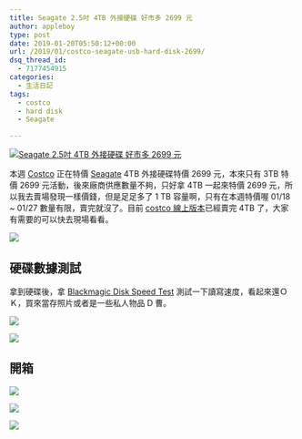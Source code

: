 ```yaml
---
title: Seagate 2.5吋 4TB 外接硬碟 好市多 2699 元
author: appleboy
type: post
date: 2019-01-20T05:50:12+00:00
url: /2019/01/costco-seagate-usb-hard-disk-2699/
dsq_thread_id:
  - 7177454915
categories:
  - 生活日記
tags:
  - costco
  - hard disk
  - Seagate

---
```

[![Seagate 2.5吋 4TB 外接硬碟 好市多 2699 元][1]][1]

本週 [Costco][2] 正在特價 [Seagate][3] 4TB 外接硬碟特價 2699 元，本來只有 3TB 特價 2699 元活動，後來廠商供應數量不夠，只好拿 4TB 一起來特價 2699 元，所以我去賣場發現一樣價錢，但是足足多了 1 TB 容量啊，只有在本週特價喔 01/18 ~ 01/27 數量有限，賣完就沒了。目前 [costco 線上版本][4]已經賣完 4TB 了，大家有需要的可以快去現場看看。

[![][5]][5]

<!--more-->

## 硬碟數據測試

拿到硬碟後，拿 [Blackmagic Disk Speed Test][6] 測試一下讀寫速度，看起來還ＯＫ，買來當存照片或者是一些私人物品 D 曹。

[![][7]][7]

[![][8]][8]

## 開箱

[![][9]][9]

[![][10]][10]

[![][11]][11]

 [1]: https://lh3.googleusercontent.com/cIef9ELcqruDTCeCpZ5TOgmLhfocUgbNXF_miVkMF10PtnCGHDSWLpZEwSZHZUCb_Wlwhj2ksKdYFPqTlKtQByWU9Re0JEM21HVLRRM0SmWDDhzYEiK3LBGa8Kmq1T0_G6uw7NDNrHM=w1920-h1080
 [2]: https://www.costco.com.tw/ "Costco"
 [3]: https://www.seagate.com/ "Seagate"
 [4]: https://www.costco.com.tw/Computers/Hard-Drives-Memory/External-Portable-Hard-Disks/Seagate-4TB-25-Hard-Drive-STEA4000400/p/122839 "costco 線上版本"
 [5]: https://lh3.googleusercontent.com/LJiQGwrKj9ItOl49BgI7KuWdP-NTJzjV645iCSygyKT0bFdWy8bwKBy_tQgcUclVeDc-oWfvKs2Pazi0UpaxoRY1KFqjAyl3dxc8q8c2WqX8fHz-bocfiqtVW_lLz-Ww7lzEpdGRVdY=w1920-h1080
 [6]: https://itunes.apple.com/us/app/blackmagic-disk-speed-test/id425264550? "Blackmagic Disk Speed Test"
 [7]: https://lh3.googleusercontent.com/gzxVOp9YU1I9Wjk4mSJ5T4Ab4ffDi_naBOXteTHTBJF1kaEiHVCbYhm0pSnmRvRoedGlywnnUw6ZFAW7vsL6i-fiY8Kps-zlYd9fjV4H-_3E9YA3MDplOBvV3IdNGVWkvbZlDwyWvK4=w1920-h1080
 [8]: https://lh3.googleusercontent.com/L9hZLQIUKnOw1oPmivqTdQVnwnqRVNk9noRKu9wkEGBEKEVCaFc-55WwVGWFk71uKWMHFoEqwgDH0EeTJsQLbQU1ztlIBJwrL0TAlro5OY3qfJs6rBlTny-op4haJjAuogXBjOGHUo8=w1920-h1080
 [9]: https://lh3.googleusercontent.com/VkGlNkKfIJi49cWSyZREyn7L0LzzqwFeS0SixDzbFZFJX8jKHdx1oQqwSGrHOKpcEfTErHICFf6YsYIkT8uUKOWgegVq7wRYYPfRp1CGKwE3jsoCTCHY_JYBgu8ndfE8oGswGpvwL4A=w1920-h1080
 [10]: https://lh3.googleusercontent.com/ff4Lb-GXlF-vaoEgH065CNEg0h2uBF3He17dy8Y813wyBWQ6DUjKNofbYif8igumjJsSXeYmmk4wu0T8qbw9ig8dLsHcXmr1gPGsCpw2VbosZYB3EW2BBBDbl3X3oUupi397Ch46fG8=w1920-h1080
 [11]: https://lh3.googleusercontent.com/MH5V9IZm8iC1o7UI_Il_n3MAZYjRIVQGsxqGwRJmqyNb7GaXebN6FoUeoJW-rivOJagzxQZwEFtIf5IjYCecIan9-NejOiIiVWXR4jjyREC-rb6_VkU5KtRRjHO3MW5IbwDMn61sJvg=w1920-h1080